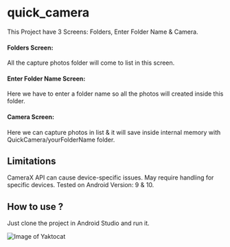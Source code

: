 # quick_camera  
This Project have 3 Screens: Folders, Enter Folder Name & Camera.

#### Folders Screen: 
All the capture photos folder will come to list in this screen.

#### Enter Folder Name Screen: 
Here we have to enter a folder name so all the photos will created inside this folder.

#### Camera Screen: 
Here we can capture photos in list & it will save inside internal memory with QuickCamera/yourFolderName folder.



## Limitations
CameraX API can cause device-specific issues.
May require handling for specific devices.
Tested on Android Version: 9 & 10.



## How to use ?
Just clone the project in Android Studio and run it.

![Image of Yaktocat](https://pixabay.com/illustrations/cloud-stars-ocean-reflection-5946381/)
 
